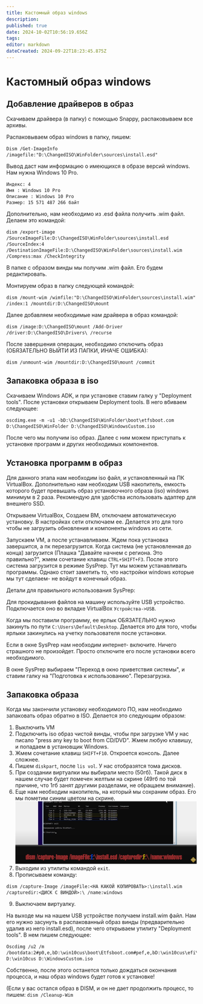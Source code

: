 ```yaml
---
title: Кастомный образ windows
description: 
published: true
date: 2024-10-02T10:56:19.656Z
tags: 
editor: markdown
dateCreated: 2024-09-22T18:23:45.875Z
---
```


# Кастомный образ windows
## Добавление драйверов в образ

Скачиваем драйвера (в папку) с помощью Snappy, распаковываем все архивы.

Распаковываем образ windows в папку, пишем:
```
Dism /Get-ImageInfo /imagefile:"D:\ChangedISO\WinFolder\sources\install.esd"
```

Вывод даст нам информацию о имеющихся в образе версий windows. Нам нужна Windows 10 Pro.

```
Индекс: 4
Имя : Windows 10 Pro
Описание : Windows 10 Pro
Размер: 15 571 487 266 байт
```

Дополнительно, нам необходимо из .esd файла получить .wim файл. Делаем это командой:

```
dism /export-image /SourceImageFile:D:\ChangedISO\WinFolder\sources\install.esd /SourceIndex:4 /DestinationImageFile:D:\ChangedISO\WinFolder\sources\install.wim /Compress:max /CheckIntegrity
```

В папке с образом винды мы получим .wim файл. Его будем редактировать.

Монтируем образ в папку следующей командой:

```
dism /mount-wim /wimfile:"D:\ChangedISO\WinFolder\sources\install.wim" /index:1 /mountdir:D:\ChangedISO\mount
```

Далее добавляем необходимые нам драйвера в образ командой:

```
dism /image:D:\ChangedISO\mount /Add-Driver /driver:D:\ChangedISO\Drivers\ /recurse
```

После завершения операции, необходимо отключить образ (ОБЯЗАТЕЛЬНО ВЫЙТИ ИЗ ПАПКИ, ИНАЧЕ ОШИБКА):
```
dism /unmount-wim /mountdir:D:\ChangedISO\mount /commit
```

## Запаковка образа в iso

Скачиваем Windows ADK, и при установке ставим галку у "Deployment tools". После установки открываем Deployment tools. В него вбиваем следующее:

```
oscdimg.exe -m -u1 -bD:\ChangedISO\WinFolder\boot\etfsboot.com D:\ChangedISO\WinFolder D:\ChangedISO\WindowsCustom.iso
```
После чего мы получим iso образ. Далее с ним можем приступать к установке программ и других необходимых компонентов.

## Установка программ в образ

Для данного этапа нам необходим iso файл, и установленный на ПК VirtualBox. Дополнительно нам необходим USB накопитель, емкость которого будет превышать образ установочного образа (iso) windows минимум в 2 раза. Рекомендую для удобства использовать адаптер для внешнего SSD.

Открываем VirtualBox, Создаем ВМ, отключаем автоматическую установку. В настройках сети отключаем ее. Делается это для того чтобы не загрузить обновления и компоненты windows из сети.

Запускаем VM, а после устанавливаем. Ждем пока установка завершится, а пк перезагрузится. Когда система (не установленная до конца) загрузится (Плашка "Давайте начнем с региона. Это правильно?", жмем сочетание клавиш ```CTRL+SHIFT+F3```. После этого система загрузится в режиме SysPrep. Тут мы можем устанавливать программы. Однако стоит заметить то, что настройки windows которые мы тут сделаем- не войдут в конечный образ.

Детали для правильного использования SysPrep:

Для прокидывания файлов на машину используйте USB устройство. Подключается оно во вкладке VirtualBox ```Устройства->USB```.

Когда мы поставили программу, ее ярлык ОБЯЗАТЕЛЬНО нужно закинуть по пути ```C:\Users\Default\Desktop```. Делается это для того, чтобы ярлыки закинулись на учетку пользователя после установки.

Если в окне SysPrep нам необходим интернет- включите. Ничего страшного не произойдет. Просто отключите его после установки всего необходимого.

В окне SysPrep выбираем "Переход в окно приветствия системы", и ставим галку на "Подготовка к использованию". Перезагрузка.

## Запаковка образа

Когда мы закончили установку необходимого ПО, нам необходимо запаковать образ обратно в ISO. Делается это следующим образом:

1. Выключить VM
2. Подключить iso образ чистой винды, чтобы при загрузке VM у нас писало "press any key to boot from CD/DVD". Жмем любую клавишу, и попадаем в установщик Windows.
3. Жмем сочетание клавиш ```SHIFT+F10```. Откроется консоль. Далее сложнее.
4. Пишем ```diskpart```, после ```lis vol```. У нас отобразятся тома дисков.
5. При создании виртуалки мы выбирали место (50гб). Такой диск в нашем случае будет помечен желтым на скрине (49гб по той причине, что 1гб занят другими разделами, не обращаем внимание).
6. Еще нам необходим накопитель, на который мы сохраним образ. Его мы пометим синим цветом на скрине.
![windowscustom.png](/windowscustom.png)
7. Выходим из утилиты командой ```exit```.
8. Прописываем команду:
```
dism /capture-Image /imageFile:<НА КАКОЙ КОПИРОВАТЬ>:\install.wim /capturedir:<ДИСК С ВИНДОЙ>:\ /name:windows
```
9. Выключаем виртуалку.

На выходе мы на нашем USB устройстве получаем install.wim файл. Нам его нужно засунуть в распакованный образ винды (предварительно удалив из него install.esd), после чего открываем утилиту "Deployment tools". В нем пишем следующее:
 
 ```
 Oscdimg /u2 /m /bootdata:2#p0,e,bD:\win10cus\boot\Etfsboot.com#pef,e,bD:\win10cus\efi\microsoft\boot\Efisys.bin D:\win10cus D:\WindowsCustom.iso
 ```

Собственно, после этого останется только дождаться окончания процесса, и наш образ windows будет готов к установке!


(Если у вас остался образ в DISM, и он не дает продолжить процесс, то пишем: ```dism /Cleanup-Wim```